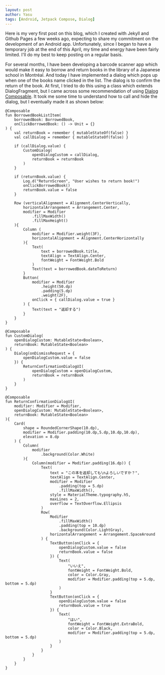 ```yaml
---
layout: post
author: Yasu
tags: [Android, Jetpack Compose, Dialog]
---
```


Here is my very first post on this blog, which I created with Jekyll and Github Pages a few weeks ago, expecting to share my commitment on the development of an Android app. Unfortunately, since I began to have a temporary job at the end of this April, my time and energy have been fairly limited. I'll do my best to keep posting on a regular basis.

For several months, I have been developing a barcode scanner app which would make it easy to borrow and return books in the library of a Japanese school in Montréal. And today I have implemented a dialog which pops up when one of the books name clicked in the list. The dialog is to confirm the return of the book. At first, I tried to do this using a class which extends DialogFragment, but I came across some recommendation of using [Dialog Composable](https://developer.android.com/reference/kotlin/androidx/compose/ui/window/package-summary#Dialog(kotlin.Function0,androidx.compose.ui.window.DialogProperties,kotlin.Function0)). It took me some time to understand how to call and hide the dialog, but I eventually made it as shown below: 

```
@Composable
fun BorrowedBookListItem(
    borrowedBook: BorrowedBook,
    onClickBorrowedBook: () -> Unit = {}
) {
    val returnBook = remember { mutableStateOf(false) }
    val callDialog = remember { mutableStateOf(false) }
    
    if (callDialog.value) {
        CustomDialog(
            openDialogCustom = callDialog,
            returnBook = returnBook
        )
    }

    if (returnBook.value) {
        Log.d("ReturnScreen", "User wishes to return book!")
        onClickBorrowedBook()
        returnBook.value = false
    }

    Row (verticalAlignment = Alignment.CenterVertically,
        horizontalArrangement = Arrangement.Center,
        modifier = Modifier
            .fillMaxWidth()
            .fillMaxHeight()
    ){
        Column (
            modifier = Modifier.weight(3F),
            horizontalAlignment = Alignment.CenterHorizontally
        ){
            Text(
                text = borrowedBook.title,
                textAlign = TextAlign.Center,
                fontWeight = FontWeight.Bold
            )
            Text(text = borrowedBook.dateToReturn)
        }
        Button(
            modifier = Modifier
                .height(50.dp)
                .padding(5.dp)
                .weight(2F),
            onClick = { callDialog.value = true }
        ) {
            Text(text = "返却する")
        }
    }
}

@Composable
fun CustomDialog(
    openDialogCustom: MutableState<Boolean>,
    returnBook: MutableState<Boolean>
) {
    Dialog(onDismissRequest = {
        openDialogCustom.value = false
    }) {
        ReturnConfirmationDialogUI(
            openDialogCustom = openDialogCustom,
            returnBook = returnBook
        )
    }
}

@Composable
fun ReturnConfirmationDialogUI(
    modifier: Modifier = Modifier,
    openDialogCustom: MutableState<Boolean>,
    returnBook: MutableState<Boolean>
){
    Card(
        shape = RoundedCornerShape(10.dp),        
        modifier = Modifier.padding(10.dp,5.dp,10.dp,10.dp),
        elevation = 8.dp
    ) {
        Column(
            modifier
                .background(Color.White)
		){
			Column(modifier = Modifier.padding(16.dp)) {
				Text(
					text = "この本を返却しても\nよろしいですか？",
					textAlign = TextAlign.Center,
					modifier = Modifier
						.padding(top = 5.dp)
						.fillMaxWidth(),
					style = MaterialTheme.typography.h5,
					maxLines = 2,
					overflow = TextOverflow.Ellipsis
				)
				Row(
					Modifier
						.fillMaxWidth()
						.padding(top = 10.dp)
						.background(Color.LightGray),
					horizontalArrangement = Arrangement.SpaceAround
				) {
					TextButton(onClick = {
						openDialogCustom.value = false
						returnBook.value = false
					}) {
						Text(
							"いいえ",
							fontWeight = FontWeight.Bold,
							color = Color.Gray,
							modifier = Modifier.padding(top = 5.dp, bottom = 5.dp)
						)
					}
					TextButton(onClick = {
						openDialogCustom.value = false
						returnBook.value = true
					}) {
						Text(
							"はい",
							fontWeight = FontWeight.ExtraBold,
							color = Color.Black,
							modifier = Modifier.padding(top = 5.dp, bottom = 5.dp)
						)
					}
				}
			}
		}
	}
}
```